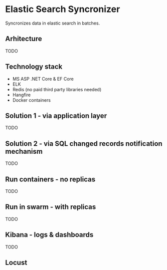 # Elastic Search Syncronizer

Syncronizes data in elastic search in batches.

## Arhitecture

TODO

## Technology stack

* MS ASP .NET Core & EF Core
* ELK
* Redis (no paid third party libraries needed)
* Hangfire
* Docker containers


## Solution 1 - via application layer

TODO

## Solution 2 - via SQL changed records notification mechanism

TODO

## Run containers - no replicas

TODO

## Run in swarm - with replicas

TODO

## Kibana - logs & dashboards

TODO

## Locust 

